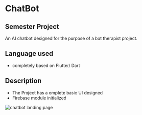 # ChatBot
## Semester Project
An AI chatbot designed for the purpose of a bot therapist project.

## Language used
- completely based on Flutter/ Dart
## Description
- The Project has a omplete basic UI designed 
- Firebase module initialized

 ![chatbot landing page](https://user-images.githubusercontent.com/91974252/186734706-1e3c0949-0f93-42d8-925c-53780f8a16a3.png)

